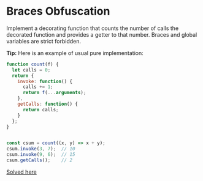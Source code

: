 # Braces Obfuscation
Implement a decorating function that counts the number of calls the decorated function and provides a getter to that number. Braces and global variables are strict forbidden.

**Tip:** Here is an example of usual pure implementation:
```javascript
function count(f) {
  let calls = 0;
  return {
    invoke: function() {
      calls += 1;
      return f(...arguments);
    },
    getCalls: function() {
      return calls;
    }
  };
}


const csum = count((x, y) => x + y);
csum.invoke(3, 7);  // 10
csum.invoke(9, 6);  // 15
csum.getCalls();    // 2
```

[Solved here](../solved/2.md#braces-obfuscation)  

